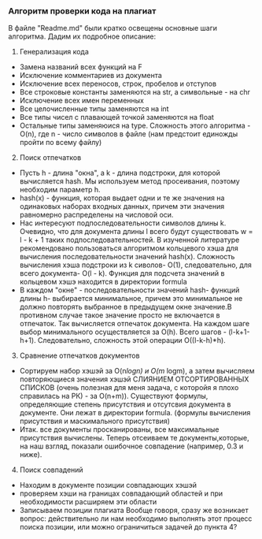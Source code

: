 ### Алгоритм проверки кода на плагиат
В файле "Readme.md" были кратко освещены основные шаги алгоритма. Дадим их подробное описание:
1) Генерализация кода 
* Замена названий всех функций на F
* Исключение комментариев из документа
* Исключение всех переносов, строк, пробелов и отступов
* Все строковые константы заменяются на str, а символьные - на chr
* Исключение всех имен переменных
* Все целочисленные типы заменяются на int
* Все типы чисел с плавающей точкой заменяются на float
* Остальные типы заменяюися на type.
Сложность этого алгоритма - O(n), где n - число символов в файле (нам предстоит единожды пройти по всему файлу)
2) Поиск отпечатков
* Пусть h - длина "окна", а k - длина подстроки, для которой вычисляется hash. Мы используем метод просеивания, поэтому необходим параметр h.
* hash(x) - функция, которая выдает одни и те же значения на одинаковых наборах входных данных, причем эти значения равномерно распределены на числовой оси.
* Нас интересуют подпоследовательности символов длины k. Очевидно, что для документа длины l всего будут существовать w = l - k + 1 таких подпоследовательностей. В изученной литературе рекомендовано пользоваться алгоритмом кольцевого хэша для вычисления последовательности значений hash(x). Сложность вычисления хэша подстроки из k сиволов- O(1), следовательно, для всего документа- O(l - k). 
Функция для подсчета значений в кольцевом хэшэ находится в директории formula
* В каждом "окне" - последовательности значений hash- функций длины h- выбирается минимальное, причем это минимальное не должно повторять выбранное в предыдущем окне значение.В противном случае такое значение просто не включается в отпечаток. Так вычисляется отпечаток документа. На каждом шаге выбор минимального осуществляется за O(h). Всего шагов - (l-k+1-h+1). Следовательно, сложность этой операции O((l-k-h)*h). 
3) Сравнение отпечатков документов
* Сортируем набор хэшэй за O(n*logn) и O(m* logm), а затем вычисляем повторяющиеся значения хэшэй СЛИЯНИЕМ ОТСОРТИРОВАННЫХ СПИСКОВ (очень полезная для меня задача, с которойя я плохо справилась на РК) - за O(n+m)). Cуществуют формулы, определяющие степень присутствия и отсутсвия документа в документе. Они лежат в директории formula. (формулы вычисления присутствия и маскимального присутствия)
* Итак. все документы просканированы, все максимальные присутствия вычислены. Теперь отсеиваем те документы,которые, на наш взгляд, показали ошибочное совпадение (например, 0.3 и ниже). 
4) Поиск совпадений
* Находим в документе позиции совпадающих хэшэй
* проверяем хэши на границах совпадающий областей и при необходимости расширяем эти области
* Записываем позиции плагиата
Вообще говоря, сразу же возникает вопрос: действительно ли нам необходимо выполнять этот процесс поиска позиции, или можно ограничиться задачей до пункта 4?

